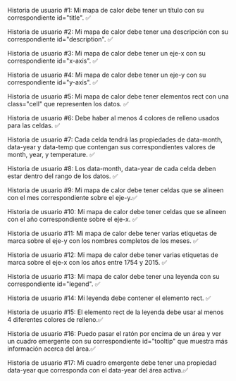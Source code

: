 Historia de usuario #1: Mi mapa de calor debe tener un título con su correspondiente id="title". ✅

Historia de usuario #2: Mi mapa de calor debe tener una descripción con su correspondiente id="description". ✅

Historia de usuario #3: Mi mapa de calor debe tener un eje-x con su correspondiente id="x-axis". ✅

Historia de usuario #4: Mi mapa de calor debe tener un eje-y con su correspondiente id="y-axis". ✅

Historia de usuario #5: Mi mapa de calor debe tener elementos rect con una class="cell" que representen los datos. ✅

Historia de usuario #6: Debe haber al menos 4 colores de relleno usados para las celdas. ✅

Historia de usuario #7: Cada celda tendrá las propiedades de data-month, data-year y data-temp que contengan sus correspondientes valores de month, year, y temperature. ✅

Historia de usuario #8: Los data-month, data-year de cada celda deben estar dentro del rango de los datos. ✅

Historia de usuario #9: Mi mapa de calor debe tener celdas que se alineen con el mes correspondiente sobre el eje-y.✅

Historia de usuario #10: Mi mapa de calor debe tener celdas que se alineen con el año correspondiente sobre el eje-x. ✅

Historia de usuario #11: Mi mapa de calor debe tener varias etiquetas de marca sobre el eje-y con los nombres completos de los meses. ✅

Historia de usuario #12: Mi mapa de calor debe tener varias etiquetas de marca sobre el eje-x con los años entre 1754 y 2015. ✅

Historia de usuario #13: Mi mapa de calor debe tener una leyenda con su correspondiente id="legend". ✅

Historia de usuario #14: Mi leyenda debe contener el elemento rect. ✅

Historia de usuario #15: El elemento rect de la leyenda debe usar al menos 4 diferentes colores de relleno.✅

Historia de usuario #16: Puedo pasar el ratón por encima de un área y ver un cuadro emergente con su correspondiente id="tooltip" que muestra más información acerca del área.✅

Historia de usuario #17: Mi cuadro emergente debe tener una propiedad data-year que corresponda con el data-year del área activa.✅

